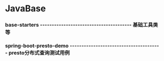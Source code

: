 # JavaBase

### base-starters            ---------------------------------------  基础工具类等
### spring-boot-presto-demo  ---------------------------------------  presto分布式查询测试用例
